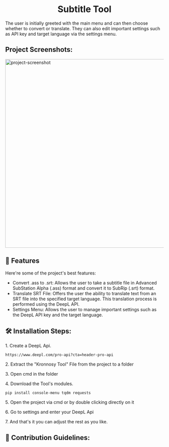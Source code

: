 <h1 align="center" id="title">Subtitle Tool</h1>

<p id="description">The user is initially greeted with the main menu and can then choose whether to convert or translate. They can also edit important settings such as API key and target language via the settings menu.</p>

<h2>Project Screenshots:</h2>

<img src="https://cdn.discordapp.com/attachments/1169292217442123856/1188052381431246908/image.png?ex=65991f00&amp;is=6586aa00&amp;hm=592f550f591945c1dcfba354169025d6ceb97b898c5663e573e864fea8c2a97a&amp;" alt="project-screenshot" width="800" height="600/">

  
  
<h2>🧐 Features</h2>

Here're some of the project's best features:

*   Convert .ass to .srt: Allows the user to take a subtitle file in Advanced SubStation Alpha (.ass) format and convert it to SubRip (.srt) format.
*   Translate SRT File: Offers the user the ability to translate text from an SRT file into the specified target language. This translation process is performed using the DeepL API.
*   Settings Menu: Allows the user to manage important settings such as the DeepL API key and the target language.

<h2>🛠️ Installation Steps:</h2>

<p>1. Create a DeepL Api.</p>

```
https://www.deepl.com/pro-api?cta=header-pro-api
```

<p>2. Extract the "Kronnosy Tool" File from the project to a folder</p>

<p>3. Open cmd in the folder</p>

<p>4. Download the Tool's modules.</p>

```
pip install console-menu tqdm requests
```

<p>5. Open the project via cmd or by double clicking directly on it</p>

<p>6. Go to settings and enter your DeepL Api</p>

<p>7. And that's it you can adjust the rest as you like.</p>

<h2>🍰 Contribution Guidelines:</h2>
